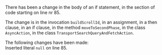 There has been a change in the body of an if statement, in the section of code starting on line nr 85.
  
The change is in the invocation ```buildScrollId```, in an assignment, in a then clause, in an if clause, in the method ```moveToSecondPhase```, in the class ```AsyncAction```, in the class ```TransportSearchQueryAndFetchAction```.
  
The following changes have been made:  
Inserted literal ```null``` on line 85.  
